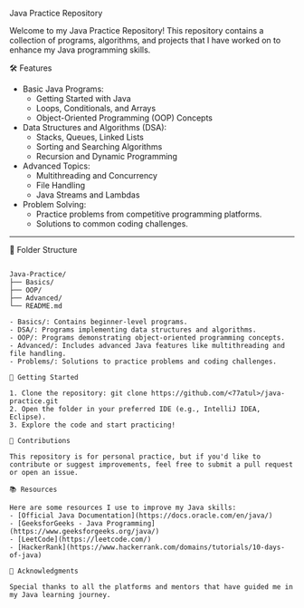  Java Practice Repository  

Welcome to my Java Practice Repository! This repository contains a collection of programs, algorithms, and projects that I have worked on to enhance my Java programming skills.  

🛠️ Features  

- Basic Java Programs:  
  - Getting Started with Java  
  - Loops, Conditionals, and Arrays  
  - Object-Oriented Programming (OOP) Concepts  
- Data Structures and Algorithms (DSA):  
  - Stacks, Queues, Linked Lists  
  - Sorting and Searching Algorithms  
  - Recursion and Dynamic Programming  
- Advanced Topics:  
  - Multithreading and Concurrency  
  - File Handling  
  - Java Streams and Lambdas  
- Problem Solving:  
  - Practice problems from competitive programming platforms.  
  - Solutions to common coding challenges.  

---

 📁 Folder Structure  
 ```plaintext

Java-Practice/
├── Basics/
├── OOP/
├── Advanced/
└── README.md

- Basics/: Contains beginner-level programs.  
- DSA/: Programs implementing data structures and algorithms.  
- OOP/: Programs demonstrating object-oriented programming concepts.  
- Advanced/: Includes advanced Java features like multithreading and file handling.  
- Problems/: Solutions to practice problems and coding challenges.  

 🚀 Getting Started  

1. Clone the repository: git clone https://github.com/<77atul>/java-practice.git
2. Open the folder in your preferred IDE (e.g., IntelliJ IDEA, Eclipse).  
3. Explore the code and start practicing!  

 🤝 Contributions  

This repository is for personal practice, but if you'd like to contribute or suggest improvements, feel free to submit a pull request or open an issue.  

 📚 Resources  

Here are some resources I use to improve my Java skills:  
- [Official Java Documentation](https://docs.oracle.com/en/java/)  
- [GeeksforGeeks - Java Programming](https://www.geeksforgeeks.org/java/)  
- [LeetCode](https://leetcode.com/)  
- [HackerRank](https://www.hackerrank.com/domains/tutorials/10-days-of-java)

 🌟 Acknowledgments  

Special thanks to all the platforms and mentors that have guided me in my Java learning journey.
